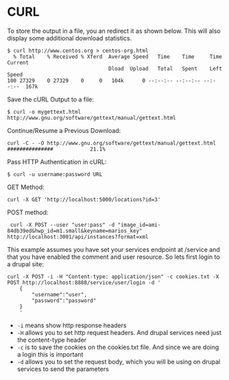 # CURL

To store the output in a file, you an redirect it as shown below. This will also display some additional download statistics.

```
$ curl http://www.centos.org > centos-org.html
  % Total    % Received % Xferd  Average Speed   Time    Time     Time  Current
                                 Dload  Upload   Total   Spent    Left  Speed
100 27329    0 27329    0     0   104k      0 --:--:-- --:--:-- --:--:--  167k
```

Save the cURL Output to a file:

```
$ curl -o mygettext.html http://www.gnu.org/software/gettext/manual/gettext.html
```

Continue/Resume a Previous Download:
```
curl -C - -O http://www.gnu.org/software/gettext/manual/gettext.html
###############            21.1%
```

Pass HTTP Authentication in cURL:
```
$ curl -u username:password URL
```

GET Method:
```
curl -X GET 'http://localhost:5000/locations?id=3'
```

POST method:
```
 curl -X POST --user "user:pass" -d "image_id=ami-84db39ed&hwp_id=m1.small&keyname=marios_key"  http://localhost:3001/api/instances?format=xml 
```

This example assumes you have set your services endpoint at /service and that you have enabled the comment and user resource. So lets first login to a drupal site:
```
curl -X POST -i -H "Content-type: application/json" -c cookies.txt -X POST http://localhost:8888/service/user/login -d '
    {
        "username":"user",
        "password":"password"
    }
    '
```

* `-i` means show http response headers
* `-H` allows you to set http request headers. And drupal services need just the content-type header
* `-c` is to save the cookies on the cookies.txt file. And since we are doing a login this is important
* `-d` allows you to set the request body, which you will be using on drupal services to send the parameters
